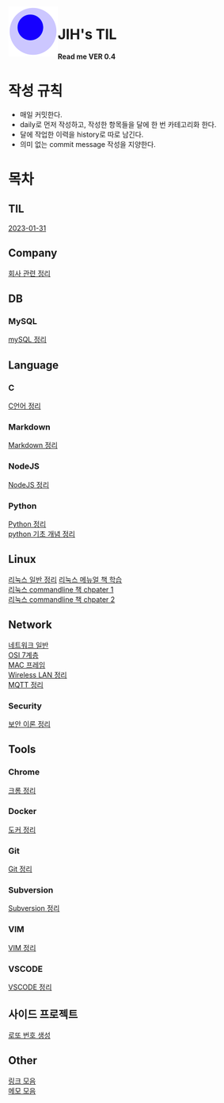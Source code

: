 <img src="attachments/foam-icon.png" width=100 align="left">  

# JIH's TIL

**Read me VER 0.4**  
# 작성 규칙
- 매일 커밋한다.
- daily로 먼저 작성하고, 작성한 항목들을 달에 한 번 카테고리화 한다.
- 달에 작업한 이력을 history로 따로 남긴다.
- 의미 없는 commit message 작성을 지양한다.
  
# 목차
## TIL
[2023-01-31](/journal/2023-01-31.md)

## Company
[회사 관련 정리](/company/company.md)  
## DB
### MySQL
[mySQL 정리](/DB/mysql/mysql_general.md)  
## Language
### C
[C언어 정리](/Language/C/c_general.md)  
### Markdown
[Markdown 정리](/Language/markdown/markdown_general.md)  
### NodeJS
[NodeJS 정리](/Language/nodeJS/nodejs_general.md)  
### Python 
[Python 정리](/Language/python/python_general.md)  
[python 기초 개념 정리](/Language/python/python_basic_jump.md)
## Linux
[리눅스 일반 정리](/Linux/linux_general.md) 
[리눅스 메뉴얼 책 학습](/Linux/linux_manual.md)  
[리눅스 commandline 책 chpater 1](/Linux/linux_command_line-leraning_shell.md)  
[리눅스 commandline 책 chpater 2](/Linux/linux_command_line-config_env.md)  
## Network
[네트워크 일반](/network/network_general.md)    
[OSI 7계층](/network/OSI.md)  
[MAC 프레임](/network/macfame.md)  
[Wireless LAN 정리](/network/wireless.md)  
[MQTT 정리](/network/mqtt.md) 
### Security
[보안 이론 정리](/network/security/security_general.md)  
## Tools
### Chrome
[크롬 정리](/Tools/chrome/chrome_general.md)  
### Docker
[도커 정리](/Tools/docker/docker_general.md)  
### Git
[Git 정리](/Tools/git/git_general.md)  
### Subversion
[Subversion 정리](/Tools/subversion/subversion_general.md)  
### VIM
[VIM 정리](/Tools/vim/vim_general.md)  
### VSCODE
[VSCODE 정리](/Tools/vscode/vscode_general.md)  
## 사이드 프로젝트
[로또 번호 생성](/side/lotto/lotto.md)  
## Other
[링크 모음](/other/link.md)  
[메모 모음](/other/memo.md)  
